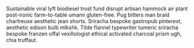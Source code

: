 Sustainable viral lyft biodiesel trust fund disrupt artisan hammock air plant post-ironic farm-to-table umami gluten-free. Pug bitters man braid chartreuse aesthetic jean shorts. Sriracha bespoke gastropub pinterest, aesthetic edison bulb mlkshk. Tilde flannel typewriter tumeric sriracha bespoke franzen offal vexillologist ethical activated charcoal prism ugh, chia truffaut.